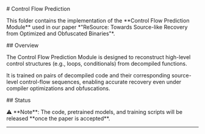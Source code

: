 \# Control Flow Prediction



This folder contains the implementation of the \*\*Control Flow Prediction Module\*\* used in our paper \*"ReSource: Towards Source-like Recovery from Optimized and Obfuscated Binaries"\*.



\## Overview

The Control Flow Prediction Module is designed to reconstruct high-level control structures (e.g., loops, conditionals) from decompiled functions.  

It is trained on pairs of decompiled code and their corresponding source-level control-flow sequences, enabling accurate recovery even under compiler optimizations and obfuscations.



\## Status

⚠️ \*\*Note\*\*: The code, pretrained models, and training scripts will be released \*\*once the paper is accepted\*\*.







---




